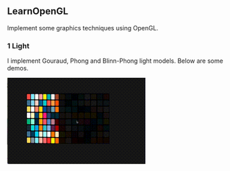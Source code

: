 ## LearnOpenGL

Implement some graphics techniques using OpenGL.

### 1 Light
I implement Gouraud, Phong and Blinn-Phong light models.
Below are some demos.

![phonn shading](resource/phong.gif)